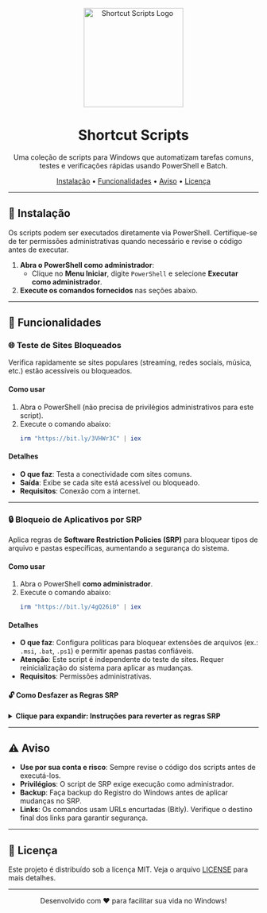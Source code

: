 <p align="center">
  <img src="https://i.imgur.com/YMCepIi.png" alt="Shortcut Scripts Logo" width="200">
</p>

<h1 align="center">Shortcut Scripts</h1>

<p align="center">
  Uma coleção de scripts para Windows que automatizam tarefas comuns, testes e verificações rápidas usando PowerShell e Batch.
</p>

<p align="center">
  <a href="#instalação">Instalação</a> •
  <a href="#funcionalidades">Funcionalidades</a> •
  <a href="#aviso">Aviso</a> •
  <a href="#licença">Licença</a>
</p>

---

## 🚀 Instalação

Os scripts podem ser executados diretamente via PowerShell. Certifique-se de ter permissões administrativas quando necessário e revise o código antes de executar.

1. **Abra o PowerShell como administrador**:
   - Clique no **Menu Iniciar**, digite `PowerShell` e selecione **Executar como administrador**.
2. **Execute os comandos fornecidos** nas seções abaixo.

---

## 🔧 Funcionalidades

### 🌐 Teste de Sites Bloqueados

Verifica rapidamente se sites populares (streaming, redes sociais, música, etc.) estão acessíveis ou bloqueados.

#### Como usar
1. Abra o PowerShell (não precisa de privilégios administrativos para este script).
2. Execute o comando abaixo:
   ```powershell
   irm "https://bit.ly/3VHWr3C" | iex
   ```

#### Detalhes
- **O que faz**: Testa a conectividade com sites comuns.
- **Saída**: Exibe se cada site está acessível ou bloqueado.
- **Requisitos**: Conexão com a internet.

---

### 🔒 Bloqueio de Aplicativos por SRP

Aplica regras de **Software Restriction Policies (SRP)** para bloquear tipos de arquivo e pastas específicas, aumentando a segurança do sistema.

#### Como usar
1. Abra o PowerShell **como administrador**.
2. Execute o comando abaixo:
   ```powershell
   irm "https://bit.ly/4gQ26i0" | iex
   ```

#### Detalhes
- **O que faz**: Configura políticas para bloquear extensões de arquivos (ex.: `.msi`, `.bat`, `.ps1`) e permitir apenas pastas confiáveis.
- **Atenção**: Este script é independente do teste de sites. Requer reinicialização do sistema para aplicar as mudanças.
- **Requisitos**: Permissões administrativas.

#### 🔓 Como Desfazer as Regras SRP

<details>
<summary><strong> Clique para expandir: Instruções para reverter as regras SRP </strong></summary>

Se precisar reverter as políticas de Restrição de Software (SRP), siga este guia passo a passo para restaurar as configurações padrão. Isso remove os bloqueios e restaura a execução normal de arquivos.

##### PASSO 1: Abrir PowerShell como Administrador
É essencial executar com privilégios elevados para modificar o Registro e políticas.

1. Abra o menu Iniciar e digite **PowerShell**.
2. Clique com o botão direito em **Windows PowerShell** e selecione **Executar como administrador**.
3. Você verá uma janela com o título *Administrator: Windows PowerShell*.
4. Execute os comandos abaixo para remover a chave SRP e restaurar a política de execução padrão:
   ```powershell
   Remove-Item -Path "HKLM:\SOFTWARE\Policies\Microsoft\Windows\Safer\CodeIdentifiers" -Recurse -Force; Write-Output "Chave de SRP removida."
   Set-ExecutionPolicy -Scope CurrentUser -ExecutionPolicy RemoteSigned -Force;
   Set-ExecutionPolicy -Scope LocalMachine -ExecutionPolicy RemoteSigned -Force; Write-Output "Políticas de execução restauradas."
   ```
5. Feche o PowerShell após a execução.

> ⚠️ **Atenção**: Certifique-se de entender os riscos antes de modificar políticas de execução e registros do Windows.

##### PASSO 2: Atualizar Políticas de Grupo
Atualize as políticas para aplicar as mudanças imediatamente.

1. Abra novamente o PowerShell como Administrador.
2. Execute o comando abaixo:
   ```powershell
   gpupdate /force; Write-Output "Políticas de grupo atualizadas."
   ```
3. **Reinício opcional**: Para aplicar completamente, reinicie o computador. Se quiser reiniciar automaticamente, execute:
   ```powershell
   Restart-Computer -Force
   ```

##### Informações Adicionais
- O SRP bloqueia arquivos por hash, caminho ou tipo. Ao remover a chave, todos os bloqueios são desativados.
- As políticas de execução do PowerShell (*ExecutionPolicy*) definem quais scripts podem ser executados. O padrão **RemoteSigned** permite scripts locais, mas exige assinatura para scripts baixados.
- O reinício garante que serviços e políticas sejam recarregados.
- Use este procedimento apenas em ambientes confiáveis ou máquinas de teste.

##### Resumo dos Comandos
```powershell
# Remove SRP
Remove-Item -Path "HKLM:\SOFTWARE\Policies\Microsoft\Windows\Safer\CodeIdentifiers" -Recurse -Force
# Restaurar políticas de execução
Set-ExecutionPolicy -Scope CurrentUser -ExecutionPolicy RemoteSigned -Force
Set-ExecutionPolicy -Scope LocalMachine -ExecutionPolicy RemoteSigned -Force
# Atualizar políticas de grupo
gpupdate /force
# Reinício opcional
Restart-Computer -Force
```

> **Aviso Final**: A manipulação de políticas pode impactar a segurança. Execute apenas com conhecimento pleno.

</details>

---

## ⚠️ Aviso

- **Use por sua conta e risco**: Sempre revise o código dos scripts antes de executá-los.
- **Privilégios**: O script de SRP exige execução como administrador.
- **Backup**: Faça backup do Registro do Windows antes de aplicar mudanças no SRP.
- **Links**: Os comandos usam URLs encurtadas (Bitly). Verifique o destino final dos links para garantir segurança.

---

## 📜 Licença

Este projeto é distribuído sob a licença MIT. Veja o arquivo [LICENSE](LICENSE) para mais detalhes.

---

<p align="center">
  Desenvolvido com ❤️ para facilitar sua vida no Windows!
</p>
